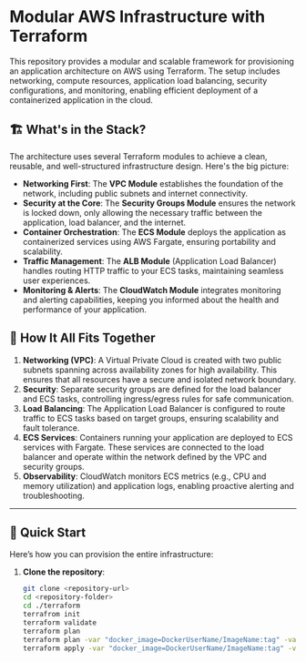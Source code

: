 # Modular AWS Infrastructure with Terraform

This repository provides a modular and scalable framework for provisioning an application architecture on AWS using Terraform. The setup includes networking, compute resources, application load balancing, security configurations, and monitoring, enabling efficient deployment of a containerized application in the cloud.

## 🏗️ What's in the Stack?

The architecture uses several Terraform modules to achieve a clean, reusable, and well-structured infrastructure design. Here's the big picture:

- **Networking First**: The **VPC Module** establishes the foundation of the network, including public subnets and internet connectivity.
- **Security at the Core**: The **Security Groups Module** ensures the network is locked down, only allowing the necessary traffic between the application, load balancer, and the internet.
- **Container Orchestration**: The **ECS Module** deploys the application as containerized services using AWS Fargate, ensuring portability and scalability.
- **Traffic Management**: The **ALB Module** (Application Load Balancer) handles routing HTTP traffic to your ECS tasks, maintaining seamless user experiences.
- **Monitoring & Alerts**: The **CloudWatch Module** integrates monitoring and alerting capabilities, keeping you informed about the health and performance of your application.

## 📖 How It All Fits Together

1. **Networking (VPC)**: A Virtual Private Cloud is created with two public subnets spanning across availability zones for high availability. This ensures that all resources have a secure and isolated network boundary.
2. **Security**: Separate security groups are defined for the load balancer and ECS tasks, controlling ingress/egress rules for safe communication.
3. **Load Balancing**: The Application Load Balancer is configured to route traffic to ECS tasks based on target groups, ensuring scalability and fault tolerance.
4. **ECS Services**: Containers running your application are deployed to ECS services with Fargate. These services are connected to the load balancer and operate within the network defined by the VPC and security groups.
5. **Observability**: CloudWatch monitors ECS metrics (e.g., CPU and memory utilization) and application logs, enabling proactive alerting and troubleshooting.

---

## 🚀 Quick Start

Here’s how you can provision the entire infrastructure:

1. **Clone the repository**:
   ```bash
   git clone <repository-url>
   cd <repository-folder>
   cd ./terraform
   terrafrom init
   terraform validate 
   terraform plan
   terraform plan -var "docker_image=DockerUserName/ImageName:tag" -var "environment=Dev"
   terraform apply -var "docker_image=DockerUserName/ImageName:tag" -var "environment=Dev"

